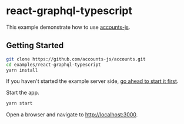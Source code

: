 # react-graphql-typescript

This example demonstrate how to use [accounts-js](https://github.com/accounts-js/accounts).

## Getting Started

```bash
git clone https://github.com/accounts-js/accounts.git
cd examples/react-graphql-typescript
yarn install
```

If you haven't started the example server side, [go ahead to start it first](../graphql-server-typescript).

Start the app.

```bash
yarn start
```

Open a browser and navigate to [http://localhost:3000](http://localhost:3000).

